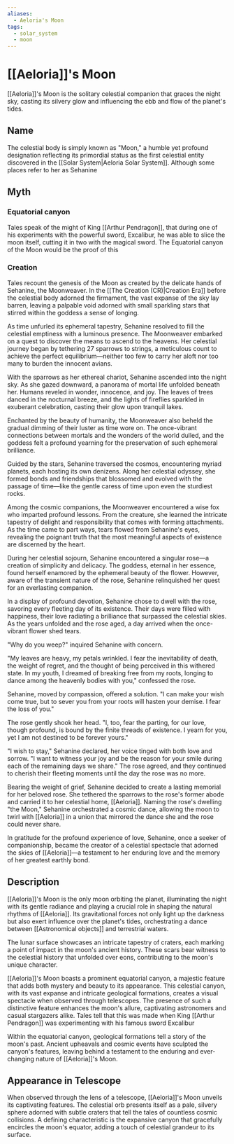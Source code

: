 ```yaml
---
aliases:
  - Aeloria's Moon
tags:
  - solar_system
  - moon
---
```

# [[Aeloria]]'s Moon

[[Aeloria]]'s Moon is the solitary celestial companion that graces the night sky, casting its silvery glow and influencing the ebb and flow of the planet's tides.

## Name

The celestial body is simply known as "Moon," a humble yet profound designation reflecting its primordial status as the first celestial entity discovered in the [[Solar System|Aeloria Solar System]]. Although some places refer to her as Sehanine

## Myth
### Equatorial canyon

Tales speak of the might of King [[Arthur Pendragon]], that during one of his experiments with the powerful sword, Excalibur, he was able to slice the moon itself, cutting it in two with the magical sword. The Equatorial canyon of the Moon would be the proof of this

### Creation

Tales recount the genesis of the Moon as created by the delicate hands of Sehanine, the Moonweaver. In the [[The Creation (CR)|Creation Era]] before the celestial body adorned the firmament, the vast expanse of the sky lay barren, leaving a palpable void adorned with small sparkling stars that stirred within the goddess a sense of longing.

As time unfurled its ephemeral tapestry, Sehanine resolved to fill the celestial emptiness with a luminous presence. The Moonweaver embarked on a quest to discover the means to ascend to the heavens. Her celestial journey began by tethering 27 sparrows to strings, a meticulous count to achieve the perfect equilibrium—neither too few to carry her aloft nor too many to burden the innocent avians.

With the sparrows as her ethereal chariot, Sehanine ascended into the night sky. As she gazed downward, a panorama of mortal life unfolded beneath her. Humans reveled in wonder, innocence, and joy. The leaves of trees danced in the nocturnal breeze, and the lights of fireflies sparkled in exuberant celebration, casting their glow upon tranquil lakes.

Enchanted by the beauty of humanity, the Moonweaver also beheld the gradual dimming of their luster as time wore on. The once-vibrant connections between mortals and the wonders of the world dulled, and the goddess felt a profound yearning for the preservation of such ephemeral brilliance.

Guided by the stars, Sehanine traversed the cosmos, encountering myriad planets, each hosting its own denizens. Along her celestial odyssey, she formed bonds and friendships that blossomed and evolved with the passage of time—like the gentle caress of time upon even the sturdiest rocks.

Among the cosmic companions, the Moonweaver encountered a wise fox who imparted profound lessons. From the creature, she learned the intricate tapestry of delight and responsibility that comes with forming attachments. As the time came to part ways, tears flowed from Sehanine's eyes, revealing the poignant truth that the most meaningful aspects of existence are discerned by the heart.

During her celestial sojourn, Sehanine encountered a singular rose—a creation of simplicity and delicacy. The goddess, eternal in her essence, found herself enamored by the ephemeral beauty of the flower. However, aware of the transient nature of the rose, Sehanine relinquished her quest for an everlasting companion.

In a display of profound devotion, Sehanine chose to dwell with the rose, savoring every fleeting day of its existence. Their days were filled with happiness, their love radiating a brilliance that surpassed the celestial skies. As the years unfolded and the rose aged, a day arrived when the once-vibrant flower shed tears.

"Why do you weep?" inquired Sehanine with concern.

"My leaves are heavy, my petals wrinkled. I fear the inevitability of death, the weight of regret, and the thought of being perceived in this withered state. In my youth, I dreamed of breaking free from my roots, longing to dance among the heavenly bodies with you," confessed the rose.

Sehanine, moved by compassion, offered a solution. "I can make your wish come true, but to sever you from your roots will hasten your demise. I fear the loss of you."

The rose gently shook her head. "I, too, fear the parting, for our love, though profound, is bound by the finite threads of existence. I yearn for you, yet I am not destined to be forever yours."

"I wish to stay," Sehanine declared, her voice tinged with both love and sorrow. "I want to witness your joy and be the reason for your smile during each of the remaining days we share." The rose agreed, and they continued to cherish their fleeting moments until the day the rose was no more.

Bearing the weight of grief, Sehanine decided to create a lasting memorial for her beloved rose. She tethered the sparrows to the rose's former abode and carried it to her celestial home, [[Aeloria]]. Naming the rose's dwelling "the Moon," Sehanine orchestrated a cosmic dance, allowing the moon to twirl with [[Aeloria]] in a union that mirrored the dance she and the rose could never share.

In gratitude for the profound experience of love, Sehanine, once a seeker of companionship, became the creator of a celestial spectacle that adorned the skies of [[Aeloria]]—a testament to her enduring love and the memory of her greatest earthly bond.



## Description

[[Aeloria]]'s Moon is the only moon orbiting the planet, illuminating the night with its gentle radiance and playing a crucial role in shaping the natural rhythms of [[Aeloria]]. Its gravitational forces not only light up the darkness but also exert influence over the planet's tides, orchestrating a dance between [[Astronomical objects]] and terrestrial waters.

The lunar surface showcases an intricate tapestry of craters, each marking a point of impact in the moon's ancient history. These scars bear witness to the celestial history that unfolded over eons, contributing to the moon's unique character.

[[Aeloria]]'s Moon boasts a prominent equatorial canyon, a majestic feature that adds both mystery and beauty to its appearance. This celestial canyon, with its vast expanse and intricate geological formations, creates a visual spectacle when observed through telescopes. The presence of such a distinctive feature enhances the moon's allure, captivating astronomers and casual stargazers alike. Tales tell that this was made when King [[Arthur Pendragon]] was experimenting with his famous sword Excalibur

Within the equatorial canyon, geological formations tell a story of the moon's past. Ancient upheavals and cosmic events have sculpted the canyon's features, leaving behind a testament to the enduring and ever-changing nature of [[Aeloria]]'s Moon.

## Appearance in Telescope

When observed through the lens of a telescope, [[Aeloria]]'s Moon unveils its captivating features. The celestial orb presents itself as a pale, silvery sphere adorned with subtle craters that tell the tales of countless cosmic collisions. A defining characteristic is the expansive canyon that gracefully encircles the moon's equator, adding a touch of celestial grandeur to its surface.




